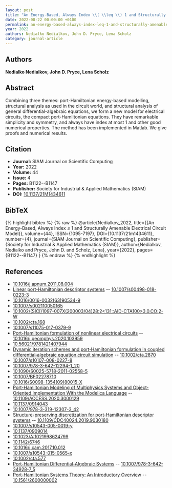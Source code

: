 ```yaml
---
layout: post
title: "An Energy-Based, Always Index \\( \\leq \\) 1 and Structurally Amenable Electrical Circuit Model"
date: 2022-08-22 00:00:00 +0100
permalink: an-energy-based-always-index-leq-1-and-structurally-amenable-electrical-circuit-model
year: 2022
authors: Nedialko Nedialkov, John D. Pryce, Lena Scholz
category: journal-article
---
```

 
## Authors
**Nedialko Nedialkov, John D. Pryce, Lena Scholz**
 
## Abstract
Combining three themes: port-Hamiltonian energy-based modelling, structural analysis as used in the circuit world, and structural analysis of general differential-algebraic equations, we form a new model for electrical circuits, the compact port-Hamiltonian equations. They have remarkable simplicity and symmetry, and always have index at most 1 and other good numerical properties. The method has been implemented in Matlab. We give proofs and numerical results.
 
## Citation
- **Journal:** SIAM Journal on Scientific Computing
- **Year:** 2022
- **Volume:** 44
- **Issue:** 4
- **Pages:** B1122--B1147
- **Publisher:** Society for Industrial & Applied Mathematics (SIAM)
- **DOI:** [10.1137/21M1434611](https://doi.org/10.1137/21M1434611)
 
## BibTeX
{% highlight bibtex %}
{% raw %}
@article{Nedialkov_2022,
  title={{An Energy-Based, Always Index $\leq$ 1 and Structurally Amenable Electrical Circuit Model}},
  volume={44},
  ISSN={1095-7197},
  DOI={10.1137/21m1434611},
  number={4},
  journal={SIAM Journal on Scientific Computing},
  publisher={Society for Industrial & Applied Mathematics (SIAM)},
  author={Nedialkov, Nedialko and Pryce, John D. and Scholz, Lena},
  year={2022},
  pages={B1122--B1147}
}
{% endraw %}
{% endhighlight %}
 
## References
- [10.1016/j.apnum.2011.08.004](https://doi.org/10.1016/j.apnum.2011.08.004)
- [Linear port-Hamiltonian descriptor systems](linear-port-hamiltonian-descriptor-systems) -- [10.1007/s00498-018-0223-3](https://doi.org/10.1007/s00498-018-0223-3)
- [10.1016/0016-0032(63)90534-9](https://doi.org/10.1016/0016-0032(63)90534-9)
- [10.1007/s002110050165](https://doi.org/10.1007/s002110050165)
- [10.1002/(SICI)1097-007X(200003/04)28:2<131::AID-CTA100>3.0.CO;2-W](https://doi.org/10.1002/(SICI)1097-007X(200003/04)28:2<131::AID-CTA100>3.0.CO;2-W)
- [10.1002/cta.168](https://doi.org/10.1002/cta.168)
- [10.1007/s11075-017-0379-9](https://doi.org/10.1007/s11075-017-0379-9)
- [Port-Hamiltonian formulation of nonlinear electrical circuits](port-hamiltonian-formulation-of-nonlinear-electrical-circuits) -- [10.1016/j.geomphys.2020.103959](https://doi.org/10.1016/j.geomphys.2020.103959)
- [10.56021/9781421407944](https://doi.org/10.56021/9781421407944)
- [Dynamic iteration schemes and port‐Hamiltonian formulation in coupled differential‐algebraic equation circuit simulation](dynamic-iteration-schemes-and-port-hamiltonian-formulation-in-coupled-differential-algebraic-equation-circuit-simulation) -- [10.1002/cta.2870](https://doi.org/10.1002/cta.2870)
- [10.1007/s10107-008-0227-8](https://doi.org/10.1007/s10107-008-0227-8)
- [10.1007/978-3-642-12294-1_20](https://doi.org/10.1007/978-3-642-12294-1_20)
- [10.1090/S0025-5718-2011-02558-5](https://doi.org/10.1090/S0025-5718-2011-02558-5)
- [10.1007/BF02278710](https://doi.org/10.1007/BF02278710)
- [10.1016/S0098-1354(09)80015-X](https://doi.org/10.1016/S0098-1354(09)80015-X)
- [Port-Hamiltonian Modeling of Multiphysics Systems and Object-Oriented Implementation With the Modelica Language](port-hamiltonian-modeling-of-multiphysics-systems-and-object-oriented-implementation-with-the-modelica-language) -- [10.1109/ACCESS.2020.3000129](https://doi.org/10.1109/ACCESS.2020.3000129)
- [10.1137/0914043](https://doi.org/10.1137/0914043)
- [10.1007/978-3-319-12307-3_42](https://doi.org/10.1007/978-3-319-12307-3_42)
- [Structure-preserving discretization for port-Hamiltonian descriptor systems](structure-preserving-discretization-for-port-hamiltonian-descriptor-systems) -- [10.1109/CDC40024.2019.9030180](https://doi.org/10.1109/CDC40024.2019.9030180)
- [10.1007/s10543-005-0019-y](https://doi.org/10.1007/s10543-005-0019-y)
- [10.1137/0909014](https://doi.org/10.1137/0909014)
- [10.1023/A:1021998624799](https://doi.org/10.1023/A:1021998624799)
- [10.1142/6746](https://doi.org/10.1142/6746)
- [10.1016/j.cam.2017.10.012](https://doi.org/10.1016/j.cam.2017.10.012)
- [10.1007/s10543-015-0565-x](https://doi.org/10.1007/s10543-015-0565-x)
- [10.1002/cta.577](https://doi.org/10.1002/cta.577)
- [Port-Hamiltonian Differential-Algebraic Systems](port-hamiltonian-differential-algebraic-systems) -- [10.1007/978-3-642-34928-7_5](https://doi.org/10.1007/978-3-642-34928-7_5)
- [Port-Hamiltonian Systems Theory: An Introductory Overview](port-hamiltonian-systems-theory-an-introductory-overview-journal) -- [10.1561/2600000002](https://doi.org/10.1561/2600000002)

